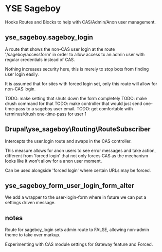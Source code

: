 # YSE Sageboy

Hooks Routes and Blocks to help with CAS/Admin/Anon user management.

## yse_sageboy.sageboy_login

A route that shows the non-CAS user login at the route '/sageboy/accessform' in order to allow access to an admin user with regular credentials instead of CAS.

Nothing increases security here, this is merely to stop bots from finding user login easily.

It is assumed that for sites with forced login set, only this route will allow for non-CAS login.

TODO: make setting that shuts down the form completely
TODO: make drush command for that
TODO: make controller that would just send one-time-pass to a sageboy user email.
TODO: get comfortable with terminus/drush one-time-pass for user 1


## Drupal\yse_sageboy\Routing\RouteSubscriber

Intercepts the user.login route and swaps in the CAS controller.

This measure allows for anon users to see error messages and take action, different from 'forced login' that not only forces CAS as the mechanism looks like it won't allow for a anon user moment.

Can be used alongside 'forced login' where certain URLs may be forced.

## yse_sageboy_form_user_login_form_alter

We add a wrapper to the user-login-form where in future we can put a settings driven message.

## notes

Route for sageboy_login sets admin route to FALSE, allowing non-admin theme to take over markup.

Experimenting with CAS module settings for Gateway feature and Forced.

